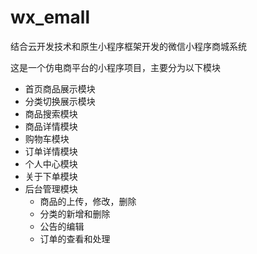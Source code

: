 # wx_emall
结合云开发技术和原生小程序框架开发的微信小程序商城系统

这是一个仿电商平台的小程序项目，主要分为以下模块
- 首页商品展示模块
- 分类切换展示模块
- 商品搜索模块
- 商品详情模块
- 购物车模块
- 订单详情模块
- 个人中心模块
- 关于下单模块
- 后台管理模块
  - 商品的上传，修改，删除
  - 分类的新增和删除
  - 公告的编辑
  - 订单的查看和处理
